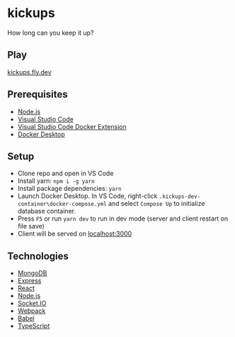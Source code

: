 # kickups

How long can you keep it up?

## Play

[kickups.fly.dev](https://kickups.fly.dev)

## Prerequisites

-   [Node.js](https://nodejs.org/en/download/)
-   [Visual Studio Code](https://code.visualstudio.com/download)
-   [Visual Studio Code Docker Extension](https://marketplace.visualstudio.com/items?itemName=ms-azuretools.vscode-docker)
-   [Docker Desktop](https://www.docker.com/)

## Setup

-   Clone repo and open in VS Code
-   Install yarn: `npm i -g yarn`
-   Install package dependencies: `yarn`
-   Launch Docker Desktop. In VS Code, right-click `.kickups-dev-container\docker-compose.yml` and select `Compose Up` to initialize database container.
-   Press `F5` or run `yarn dev` to run in dev mode (server and client restart on file save)
-   Client will be served on [localhost:3000](http://localhost:3000/)

## Technologies

-   [MongoDB](https://www.mongodb.com/)
-   [Express](http://expressjs.com/)
-   [React](https://reactjs.org/)
-   [Node.js](https://nodejs.org/en/)
-   [Socket.IO](https://socket.io/)
-   [Webpack](https://webpack.js.org/)
-   [Babel](https://babeljs.io/)
-   [TypeScript](https://www.typescriptlang.org/)
